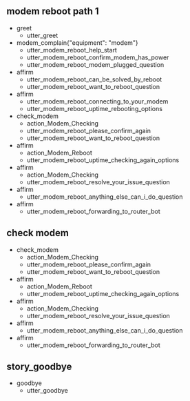 ## modem reboot path 1
* greet
  - utter_greet
* modem_complain{"equipment": "modem"}
  - utter_modem_reboot_help_start
  - utter_modem_reboot_confirm_modem_has_power
  - utter_modem_reboot_modem_plugged_question
* affirm
  - utter_modem_reboot_can_be_solved_by_reboot
  - utter_modem_reboot_want_to_reboot_question
* affirm
  - utter_modem_reboot_connecting_to_your_modem
  - utter_modem_reboot_uptime_rebooting_options
* check_modem
  - action_Modem_Checking
  - utter_modem_reboot_please_confirm_again
  - utter_modem_reboot_want_to_reboot_question
* affirm
  - action_Modem_Reboot
  - utter_modem_reboot_uptime_checking_again_options
* affirm
  - action_Modem_Checking
  - utter_modem_reboot_resolve_your_issue_question
* affirm
  - utter_modem_reboot_anything_else_can_i_do_question
* affirm 
  - utter_modem_reboot_forwarding_to_router_bot

## check modem
* check_modem
  - action_Modem_Checking
  - utter_modem_reboot_please_confirm_again
  - utter_modem_reboot_want_to_reboot_question
* affirm
  - action_Modem_Reboot
  - utter_modem_reboot_uptime_checking_again_options
* affirm
  - action_Modem_Checking
  - utter_modem_reboot_resolve_your_issue_question
* affirm
  - utter_modem_reboot_anything_else_can_i_do_question
* affirm 
  - utter_modem_reboot_forwarding_to_router_bot

## story_goodbye
* goodbye
    - utter_goodbye
